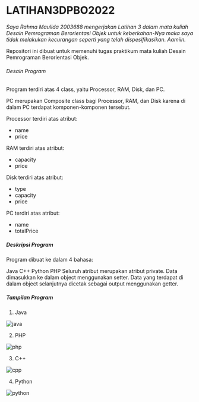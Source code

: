 # LATIHAN3DPBO2022

*Saya Rahma Maulida 2003688 mengerjakan Latihan 3 dalam mata kuliah Desain Pemrograman Berorientasi Objek untuk keberkahan-Nya maka saya tidak melakukan kecurangan seperti yang telah dispesifikasikan. Aamiin.*

Repositori ini dibuat untuk memenuhi tugas praktikum mata kuliah Desain Pemrograman Berorientasi Objek.

###### Desain Program
Program terdiri atas 4 class, yaitu Processor, RAM, Disk, dan PC.

PC merupakan Composite class bagi Processor, RAM, dan Disk karena di dalam PC terdapat komponen-komponen tersebut.

Processor terdiri atas atribut:
- name
- price

RAM terdiri atas atribut:
- capacity
- price

Disk terdiri atas atribut:
- type
- capacity
- price

PC terdiri atas atribut:
- name
- totalPrice

##### Deskripsi Program
Program dibuat ke dalam 4 bahasa:

Java
C++
Python
PHP
Seluruh atribut merupakan atribut private. Data dimasukkan ke dalam object menggunakan setter. Data yang terdapat di dalam object selanjutnya dicetak sebagai output menggunakan getter.

##### Tampilan Program
1. Java

![java](https://user-images.githubusercontent.com/91965618/155633910-d02dbd13-23e1-4203-8bcb-dc85b16861bb.PNG)

2. PHP

![php](https://user-images.githubusercontent.com/91965618/155633902-cb10d980-287f-4dfc-832b-8b5140e51ded.PNG)

3. C++

![cpp](https://user-images.githubusercontent.com/91965618/155633887-5826dae2-56fe-4ae5-b9c0-f053dcbc8caf.PNG)

4. Python

![python](https://user-images.githubusercontent.com/91965618/155633890-c392df1b-0399-4858-b0bd-83542ce74f8f.PNG)
